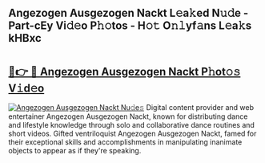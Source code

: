 ## Angezogen Ausgezogen Nackt L𝚎a𝚔ed N𝚞𝚍e - Part-cEy Vi𝚍𝚎o P𝚑𝚘tos - H𝚘𝚝 O𝚗𝚕yf𝚊ns L𝚎a𝚔s kHBxc

# <h2><a href="http://kf4wveo.oniu.top/?m=Angezogen+Ausgezogen+Nackt">🔗👉 🔴 Angezogen Ausgezogen Nackt P𝚑ot𝚘𝚜 V𝚒d𝚎o</a></h2>

[![Angezogen Ausgezogen Nackt Nu𝚍e𝚜](https://i.imgur.com/0qMVB7G.gif)](http://kf4wveo.oniu.top/?m=Angezogen+Ausgezogen+Nackt)
Digital content provider and web entertainer Angezogen Ausgezogen Nackt, known for distributing dance and lifestyle knowledge through solo and collaborative dance routines and short videos. Gifted ventriloquist Angezogen Ausgezogen Nackt, famed for their exceptional skills and accomplishments in manipulating inanimate objects to appear as if they're speaking.  
